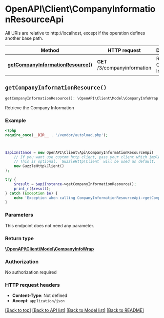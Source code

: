 # OpenAPI\Client\CompanyInformationResourceApi

All URIs are relative to http://localhost, except if the operation defines another base path.

| Method | HTTP request | Description |
| ------------- | ------------- | ------------- |
| [**getCompanyInformationResource()**](CompanyInformationResourceApi.md#getCompanyInformationResource) | **GET** /3/companyinformation | Retrieve the Company Information |


## `getCompanyInformationResource()`

```php
getCompanyInformationResource(): \OpenAPI\Client\Model\CompanyInfoWrap
```

Retrieve the Company Information

### Example

```php
<?php
require_once(__DIR__ . '/vendor/autoload.php');



$apiInstance = new OpenAPI\Client\Api\CompanyInformationResourceApi(
    // If you want use custom http client, pass your client which implements `GuzzleHttp\ClientInterface`.
    // This is optional, `GuzzleHttp\Client` will be used as default.
    new GuzzleHttp\Client()
);

try {
    $result = $apiInstance->getCompanyInformationResource();
    print_r($result);
} catch (Exception $e) {
    echo 'Exception when calling CompanyInformationResourceApi->getCompanyInformationResource: ', $e->getMessage(), PHP_EOL;
}
```

### Parameters

This endpoint does not need any parameter.

### Return type

[**\OpenAPI\Client\Model\CompanyInfoWrap**](../Model/CompanyInfoWrap.md)

### Authorization

No authorization required

### HTTP request headers

- **Content-Type**: Not defined
- **Accept**: `application/json`

[[Back to top]](#) [[Back to API list]](../../README.md#endpoints)
[[Back to Model list]](../../README.md#models)
[[Back to README]](../../README.md)

